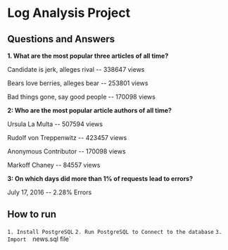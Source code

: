 # Log Analysis Project





## Questions and Answers

  

**1. What are the most popular three articles of all time?**

Candidate is jerk, alleges rival -- 338647 views

Bears love berries, alleges bear -- 253801 views

Bad things gone, say good people -- 170098 views

**2: Who are the most popular article authors of all time?**

Ursula La Multa -- 507594 views

Rudolf von Treppenwitz -- 423457 views

Anonymous Contributor -- 170098 views

Markoff Chaney -- 84557 views

**3: On which days did more than 1% of requests lead to errors?**

July      17, 2016 --  2.28% Errors

## How to run


`1. Install PostgreSQL`
`2. Run PostgreSQL to Connect to the database`
`3. Import  `news.sql file`